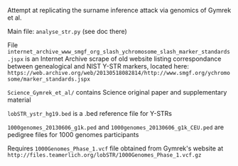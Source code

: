 Attempt at replicating the surname inference attack via genomics of Gymrek et al. 

Main file: `analyse_str.py` (see doc there)


File `internet_archive_www_smgf_org_slash_ychromosome_slash_marker_standards.jspx` 
is an Internet Archive scrape of old website listing correspondance between genealogical and NIST Y-STR markers, located here: `https://web.archive.org/web/20130518082814/http://www.smgf.org/ychromosome/marker_standards.jspx`


`Science_Gymrek_et_al/` contains Science original paper and supplementary material


`lobSTR_ystr_hg19.bed` is  a .bed reference file for Y-STRs


`1000genomes_20130606_g1k.ped` and `1000genomes_20130606_g1k_CEU.ped` are pedigree files for 1000 genomes participants

Requires `1000Genomes_Phase_1.vcf` file obtained from Gymrek's website at `http://files.teamerlich.org/lobSTR/1000Genomes_Phase_1.vcf.gz`


